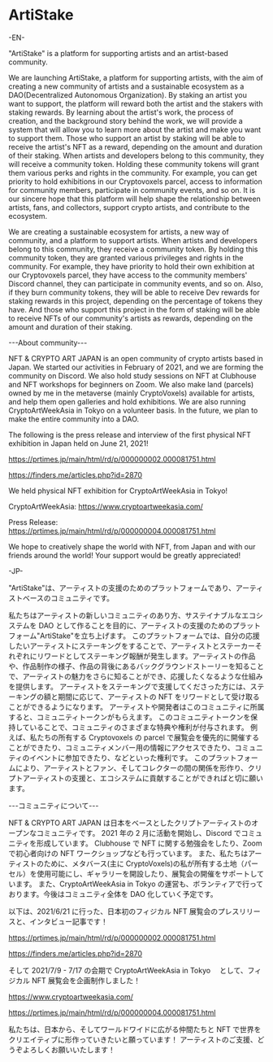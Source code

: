 # ArtiStake

-EN-

"ArtiStake" is a platform for supporting artists and an artist-based community.

We are launching ArtiStake, a platform for supporting artists, with the aim of creating a new community of artists and a sustainable ecosystem as a DAO(Decentralized Autonomous Organization).
By staking an artist you want to support, the platform will reward both the artist and the stakers with staking rewards. By learning about the artist's work, the process of creation, and the background story behind the work, we will provide a system that will allow you to learn more about the artist and make you want to support them.
Those who support an artist by staking will be able to receive the artist's NFT as a reward, depending on the amount and duration of their staking.
When artists and developers belong to this community, they will receive a community token. Holding these community tokens will grant them various perks and rights in the community. For example, you can get priority to hold exhibitions in our Cryptovoxels parcel, access to information for community members, participate in community events, and so on.
It is our sincere hope that this platform will help shape the relationship between artists, fans, and collectors, support crypto artists, and contribute to the ecosystem.

We are creating a sustainable ecosystem for artists, a new way of community, and a platform to support artists. When artists and developers belong to this community, they receive a community token. By holding this community token, they are granted various privileges and rights in the community. For example, they have priority to hold their own exhibition at our Cryptovoxels parcel, they have access to the community members' Discord channel, they can participate in community events, and so on. Also, if they burn community tokens, they will be able to receive Dev rewards for staking rewards in this project, depending on the percentage of tokens they have. And those who support this project in the form of staking will be able to receive NFTs of our community's artists as rewards, depending on the amount and duration of their staking.

---About community---

NFT & CRYPTO ART JAPAN is an open community of crypto artists based in Japan. We started our activities in February of 2021, and we are forming the community on Discord. We also hold study sessions on NFT at Clubhouse and NFT workshops for beginners on Zoom. We also make land (parcels) owned by me in the metaverse (mainly CryptoVoxels) available for artists, and help them open galleries and hold exhibitions. We are also running CryptoArtWeekAsia in Tokyo on a volunteer basis. In the future, we plan to make the entire community into a DAO.

The following is the press release and interview of the first physical NFT exhibition in Japan held on June 21, 2021!

https://prtimes.jp/main/html/rd/p/000000002.000081751.html

https://finders.me/articles.php?id=2870

We held physical NFT exhibition for CryptoArtWeekAsia in Tokyo!

CryptoArtWeekAsia:
https://www.cryptoartweekasia.com/

Press Release:
https://prtimes.jp/main/html/rd/p/000000004.000081751.html

We hope to creatively shape the world with NFT, from Japan and with our friends around the world! Your support would be greatly appreciated!

-JP-

"ArtiStake"は、アーティストの支援のためのプラットフォームであり、アーティストベースのコミュニティです。

私たちはアーティストの新しいコミュニティのあり方、サステイナブルなエコシステムを DAO として作ることを目的に、アーティストの支援のためのプラットフォーム"ArtiStake"を立ち上げます。
このプラットフォームでは、自分の応援したいアーティストにステーキングをすることで、アーティストとステーカーそれぞれにリワードとしてステーキング報酬が発生します。アーティストの作品や、作品制作の様子、作品の背後にあるバックグラウンドストーリーを知ることで、アーティストの魅力をさらに知ることができ、応援したくなるような仕組みを提供します。
アーティストをステーキングで支援してくださった方には、ステーキングの額と期間に応じて、アーティストの NFT をリワードとして受け取ることができるようになります。
アーティストや開発者はこのコミュニティに所属すると、コミュニティトークンがもらえます。 このコミュニティトークンを保持していることで、コミュニティのさまざまな特典や権利が付与されます。 例えば、私たちの所有する Cryptovoxels の parcel で展覧会を優先的に開催することができたり、コミュニティメンバー用の情報にアクセスできたり、コミュニティのイベントに参加できたり、などといった権利です。
このプラットフォームにより、アーティストとファン、そしてコレクターの間の関係を形作り、クリプトアーティストの支援と、エコシステムに貢献することができればと切に願います。

---コミュニティについて---

NFT & CRYPTO ART JAPAN は日本をベースとしたクリプトアーティストのオープンなコミュニティです。 2021 年の 2 月に活動を開始し、Discord でコミュニティを形成しています。 Clubhouse で NFT に関する勉強会をしたり、Zoom で初心者向けの NFT ワークショップなども行っています。 また、私たちはアーティストのために、メタバース(主に CryptoVoxels)の私が所有する土地（パーセル）を使用可能にし、ギャラリーを開設したり、展覧会の開催をサポートしています。 また、CryptoArtWeekAsia in Tokyo の運営も、ボランティアで行っております。今後はコミュニティ全体を DAO 化していく予定です。

以下は、2021/6/21 に行った、日本初のフィジカル NFT 展覧会のプレスリリースと、インタビュー記事です！

https://prtimes.jp/main/html/rd/p/000000002.000081751.html

https://finders.me/articles.php?id=2870

そして 2021/7/9 - 7/17 の会期で
CryptoArtWeekAsia in Tokyo 　として、フィジカル NFT 展覧会を企画制作しました！

https://www.cryptoartweekasia.com/

https://prtimes.jp/main/html/rd/p/000000004.000081751.html

私たちは、日本から、そしてワールドワイドに広がる仲間たちと
NFT で世界をクリエイティブに形作っていきたいと願っています！
アーティストのご支援、どうぞよろしくお願いいたします！
